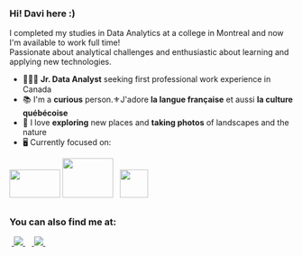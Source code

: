 ### Hi! Davi here :)
I completed my studies in Data Analytics at a college in Montreal and now I'm available to work full time! <br>
Passionate about analytical challenges and enthusiastic about learning and applying new technologies.
- 👨🏻‍💻 **Jr. Data Analyst** seeking first professional work experience in Canada &nbsp;&nbsp;<img width='25' height='15' src="https://upload.wikimedia.org/wikipedia/commons/thumb/d/d9/Flag_of_Canada_%28Pantone%29.svg/1200px-Flag_of_Canada_%28Pantone%29.svg.png" />
- 📚 I'm a **curious** person.⚜️J'adore **la langue française** et aussi **la culture québécoise** &nbsp;&nbsp;<img width='25' height='15' src="https://upload.wikimedia.org/wikipedia/commons/thumb/0/0c/Quebec_flag.png/1280px-Quebec_flag.png" />
- 📸 I love **exploring** new places and **taking photos** of landscapes and the nature
- 🖥️ Currently focused on:
<div style="display: inline"> 
  <img width='90' height='50' src="https://1000logos.net/wp-content/uploads/2022/08/Microsoft-Power-BI-Logo-500x281.png" />
  <img width='90' height='70' src="https://cdn.jsdelivr.net/gh/devicons/devicon/icons/mysql/mysql-original-wordmark.svg" />&nbsp;&nbsp;
  <img width='50' height='50' src="https://cdn.jsdelivr.net/gh/devicons/devicon/icons/python/python-original.svg" />
</div> 

##

### You can also find me at:
&nbsp;<a href="https://br.linkedin.com/in/daviao">
  <img src="https://img.shields.io/badge/linkedin-%230077B5.svg?style=for-the-badge&logo=linkedin&logoColor=white">
</a>&nbsp;
&nbsp;<a href="https://www.instagram.com/greendayvis/">
  <img src="https://img.shields.io/badge/Instagram-%23E4405F.svg?style=for-the-badge&logo=Instagram&logoColor=white">
</a>&nbsp;
